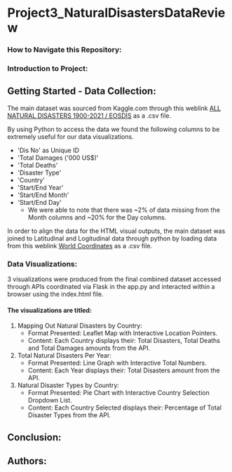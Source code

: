 # Project3_NaturalDisastersDataReview

### How to Navigate this Repository:


### Introduction to Project:


## Getting Started - Data Collection:
The main dataset was sourced from Kaggle.com through this weblink [ALL NATURAL DISASTERS 1900-2021 / EOSDIS](https://www.kaggle.com/datasets/brsdincer/all-natural-disasters-19002021-eosdis "ALL NATURAL DISASTERS 1900-2021 / EOSDIS") as a .csv file.

By using Python to access the data we found the following columns to be extremely useful for our data visualizations.
*  'Dis No' as Unique ID
*  'Total Damages ('000 US$)'
*  'Total Deaths'
*  'Disaster Type'
*  'Country'
*  'Start/End Year'
*  'Start/End Month'
*  'Start/End Day'
    * We were able to note that there was ~2% of data missing from the Month columns and ~20% for the Day columns.

In order to align the data for the HTML visual outputs, the main dataset was joined to Latitudinal and Logitudinal data through python by loading data from this weblink [World Coordinates](https://www.kaggle.com/datasets/parulpandey/world-coordinates "World Coordinates") as a .csv file.

### Data Visualizations:
3 visualizations were produced from the final combined dataset accessed through APIs coordinated via Flask in the app.py and interacted within a browser using the index.html file.

#### The visualizations are titled:
1. Mapping Out Natural Disasters by Country:
    * Format Presented: Leaflet Map with Interactive Location Pointers.
    * Content: Each Country displays their: Total Disasters, Total Deaths and Total Damages amounts from the API.
3. Total Natural Disasters Per Year:
    * Format Presented: Line Graph with Interactive Total Numbers.
    * Content: Each Year displays their: Total Disasters amount from the API.
5. Natural Disaster Types by Country:
    * Format Presented: Pie Chart with Interactive Country Selection Dropdown List.
    * Content: Each Country Selected displays their: Percentage of Total Disaster Types from the API.

## Conclusion:


## Authors:
